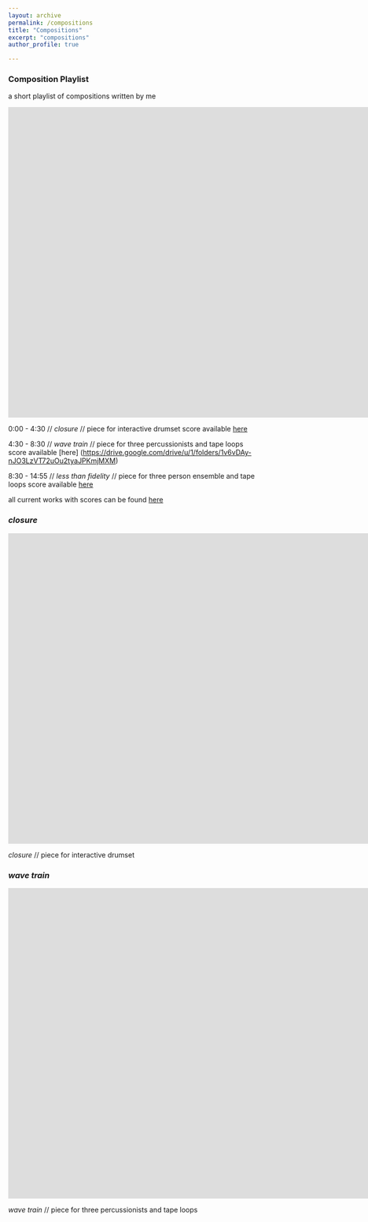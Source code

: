 ```yaml
---
layout: archive
permalink: /compositions
title: "Compositions"
excerpt: "compositions"
author_profile: true

---
```


### Composition Playlist 

a short playlist of compositions written by me

<iframe width="1730" height="631" src="https://www.youtube.com/embed/DBW2rzfuuxs" frameborder="0" allow="accelerometer; autoplay; clipboard-write; encrypted-media; gyroscope; picture-in-picture" allowfullscreen></iframe>

0:00 - 4:30 //  *closure* // piece for interactive drumset
  score available [here](https://drive.google.com/drive/u/1/folders/1XlC47I4UngxtL_KRwJRbFLmh2--7GHs5)

4:30 - 8:30 //  *wave train* // piece for three percussionists and tape loops 
score available [here] (https://drive.google.com/drive/u/1/folders/1v6vDAy-nJO3LzVT72uOu2tyaJPKmjMXM)


8:30 - 14:55 // *less than fidelity* // piece for three person ensemble and tape loops
 score available [here](https://drive.google.com/drive/u/1/folders/1mhtFRp0ycJLNuu3sAHLykTp6t3K9tPfA)

all current works with scores can be found [here](https://drive.google.com/drive/u/1/folders/1anau1rmOPwZfljYdsBqpvXoeg8iwjX0D)

### *closure*

<iframe width="1730" height="631" src="https://www.youtube.com/embed/ff7YUBh3LeM" frameborder="0" allow="accelerometer; autoplay; clipboard-write; encrypted-media; gyroscope; picture-in-picture" allowfullscreen></iframe>

*closure* // piece for interactive drumset

### *wave train*

<iframe width="1730" height="631" src="https://www.youtube.com/embed/paDdUWDDEVk" frameborder="0" allow="accelerometer; autoplay; clipboard-write; encrypted-media; gyroscope; picture-in-picture" allowfullscreen></iframe>

*wave train* // piece for three percussionists and tape loops 
